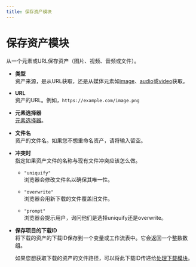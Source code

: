 ```yaml
---
title: 保存资产模块
---
```


# 保存资产模块
从一个元素或URL保存资产（图片、视频、音频或文件）。

- **类型** <br>
  资产来源，是从URL获取，还是从媒体元素如[image](https://developer.mozilla.org/en-US/docs/Web/HTML/Element/img)、[audio](https://developer.mozilla.org/en-US/docs/Web/HTML/Element/audio)或[video](https://developer.mozilla.org/en-US/docs/Web/HTML/Element/video)获取。

- **URL** <br>
  资产的URL。例如，`https://example.com/image.png`

- **元素选择器** <br>
  [元素选择器](../workflow/element-selector.md)。

- **文件名** <br>
  资产的文件名。如果您不想重命名资产，请将输入留空。

- **冲突时** <br>
  指定如果资产文件的名称与现有文件冲突应该怎么做。
	- `"uniquify"` <br>
	  浏览器会修改文件名以确保其唯一性。

	- `"overwrite"` <br>
	  浏览器会用新下载的文件覆盖旧文件。

	- `"prompt"` <br>
	  浏览器会提示用户，询问他们是选择uniquify还是overwrite。

- **保存项目的下载ID** <br />
  将下载的资产的下载ID保存到一个变量或工作流表中。它会返回一个整数数组。

  如果您想获取下载的资产的文件路径，可以将此下载ID传递给[处理下载模块](./handle-download.md)。

<!--@include: ../parts/blocks-interaction-note.md-->